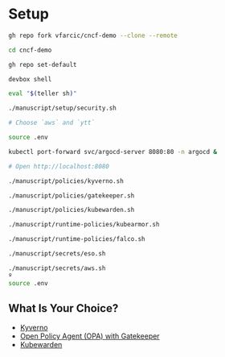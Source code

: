 # Setup

```bash
gh repo fork vfarcic/cncf-demo --clone --remote

cd cncf-demo

gh repo set-default

devbox shell

eval "$(teller sh)"

./manuscript/setup/security.sh

# Choose `aws` and `ytt`

source .env

kubectl port-forward svc/argocd-server 8080:80 -n argocd &

# Open http://localhost:8080

./manuscript/policies/kyverno.sh

./manuscript/policies/gatekeeper.sh

./manuscript/policies/kubewarden.sh

./manuscript/runtime-policies/kubearmor.sh

./manuscript/runtime-policies/falco.sh

./manuscript/secrets/eso.sh

./manuscript/secrets/aws.sh
º
source .env
```

## What Is Your Choice?

* [Kyverno](../policies/kubecon-paris-kyverno.md)
* [Open Policy Agent (OPA) with Gatekeeper](../policies/kubecon-paris-gatekeeper.md)
* [Kubewarden](../policies/kubecon-paris-kubewarden.md)
